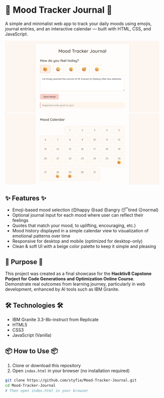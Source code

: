 # 🌸 Mood Tracker Journal 🌸

A simple and minimalist web app to track your daily moods using emojis, journal entries, and an interactive calendar — built with HTML, CSS, and JavaScript.

![Preview](./Preview1.png)
![Preview](./Preview2.png)

## ✨ Features ✨

- Emoji-based mood selection (😊happy 😢sad 😠angry 😴tired 😐normal)
- Optional journal input for each mood where user can reflect their feelings 
- Quotes that match your mood, to uplifting, encouraging, etc.)
- Mood history displayed in a simple calendar view to visualization of emotional patterns over time
- Responsive for desktop and mobile (optimized for desktop-only)
- Clean & soft UI with a beige color palette to keep it simple and pleasing

## 🎯 Purpose 🎯

This project was created as a final showcase for the **Hacktiv8 Capstone Porject for Code Generations and Optimization Online Course**. Demonstrate real outcomes from learning journey, particularly in web development, enhanced by AI tools such as IBM Granite.

## 🛠️ Technologies 🛠️

- IBM Granite 3.3-8b-instruct from Replicate 
- HTML5
- CSS3
- JavaScript (Vanilla)

## 📦 How to Use 📦

1. Clone or download this repository
2. Open `index.html` in your browser (no installation required)

```bash
git clone https://github.com/styfie/Mood-Tracker-Journal.git
cd Mood-Tracker-Journal
# Then open index.html in your browser
